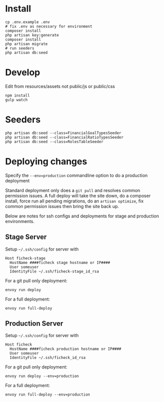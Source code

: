 # Install

    cp .env.example .env
    # fix .env as necessary for environment
    composer install
    php artisan key:generate
    composer install
    php artisan migrate
    # run seeders
    php artisan db:seed

# Develop

Edit from resources/assets not public/js or public/css

    npm install
    gulp watch

# Seeders

    php artisan db:seed --class=FinancialGoalTypesSeeder
    php artisan db:seed --class=FinancialRatioTypesSeeder
    php artisan db:seed --class=RolesTableSeeder

# Deploying changes

Specify the `--env=production` commandline option to do a production deployment

Standard deployment only does a `git pull` and resolves common permission issues. A full deploy will take the site down, do a composer install, force run all pending migrations, do an `artisan optimize`, fix common permission issues then bring the site back up.

Below are notes for ssh configs and deployments for stage and production environments.

## Stage Server

Setup `~/.ssh/config` for server with

    Host ficheck-stage
      HostName ####ficheck stage hostname or IP####
      User someuser
      IdentityFile ~/.ssh/ficheck-stage_id_rsa

For a git pull only deployment:

    envoy run deploy

For a full deployment:

    envoy run full-deploy

## Production Server

Setup `~/.ssh/config` for server with

    Host ficheck
      HostName ####ficheck production hostname or IP####
      User someuser
      IdentityFile ~/.ssh/ficheck_id_rsa

For a git pull only deployment:

    envoy run deploy --env=production

For a full deployment:

    envoy run full-deploy --env=production
